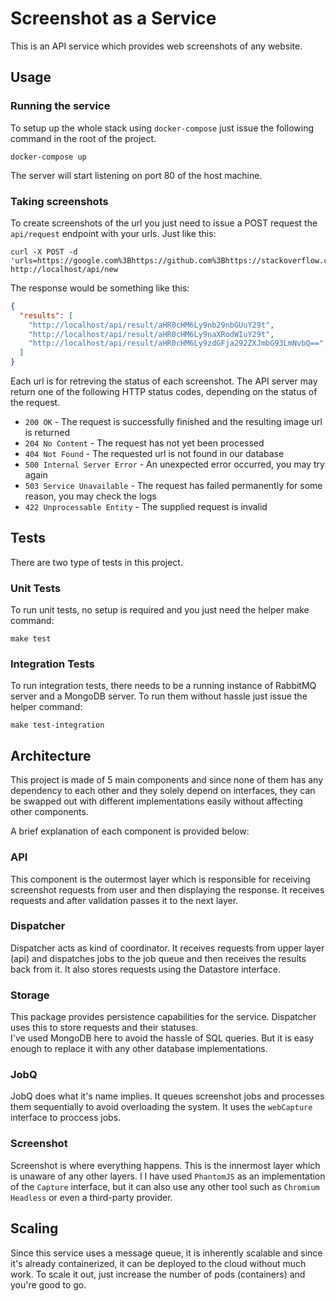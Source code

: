 # Screenshot as a Service

This is an API service which provides web screenshots of any website.

## Usage

### Running the service

To setup up the whole stack using `docker-compose` just issue the following command in the root of the project.

```shell
docker-compose up
```

The server will start listening on port 80 of the host machine.

### Taking screenshots

To create screenshots of the url you just need to issue a POST request the `api/request` endpoint with your urls. Just like this:

```shell
curl -X POST -d 'urls=https://google.com%3Bhttps://github.com%3Bhttps://stackoverflow.com' http://localhost/api/new
```

The response would be something like this:

```json
{
  "results": [
    "http://localhost/api/result/aHR0cHM6Ly9nb29nbGUuY29t",
    "http://localhost/api/result/aHR0cHM6Ly9naXRodWIuY29t",
    "http://localhost/api/result/aHR0cHM6Ly9zdGFja292ZXJmbG93LmNvbQ=="
  ]
}
```

Each url is for retreving the status of each screenshot. The API server may return one of the following HTTP status codes, depending on the status of the request.

* `200 OK` - The request is successfully finished and the resulting image url is returned
* `204 No Content` - The request has not yet been processed
* `404 Not Found` - The requested url is not found in our database
* `500 Internal Server Error` - An unexpected error occurred, you may try again
* `503 Service Unavailable` - The request has failed permanently for some reason, you may check the logs
* `422 Unprocessable Entity` - The supplied request is invalid

## Tests

There are two type of tests in this project.

### Unit Tests

To run unit tests, no setup is required and you just need the helper make command:

```shell
make test
```

### Integration Tests

To run integration tests, there needs to be a running instance of RabbitMQ server and a MongoDB server. To run them without hassle just issue the helper command:

```shell
make test-integration
```

## Architecture

This project is made of 5 main components and since none of them has any dependency to each other and they solely depend on interfaces, they can be swapped out with different implementations easily without affecting other components.

A brief explanation of each component is provided below:

### API

This component is the outermost layer which is responsible for receiving screenshot requests from user and then displaying the response. It receives requests and after validation passes it to the next layer.

### Dispatcher

Dispatcher acts as kind of coordinator. It receives requests from upper layer (api) and dispatches jobs to the job queue and then receives the results back from it. It also stores requests using the Datastore interface.

### Storage

This package provides persistence capabilities for the service. Dispatcher uses this to store requests and their statuses.  
I've used MongoDB here to avoid the hassle of SQL queries. But it is easy enough to replace it with any other database implementations.

### JobQ

JobQ does what it's name implies. It queues screenshot jobs and processes them sequentially to avoid overloading the system. It uses the `webCapture` interface to proccess jobs.

### Screenshot

Screenshot is where everything happens. This is the innermost layer which is unaware of any other layers.  I
I have used `PhantomJS` as an implementation of the `Capture` interface, but it can also use any other tool such as `Chromium Headless` or even a third-party provider.


## Scaling

Since this service uses a message queue, it is inherently scalable and since it's already containerized, it can be deployed to the cloud without much work. To scale it out, just increase the number of pods (containers) and you're good to go.

